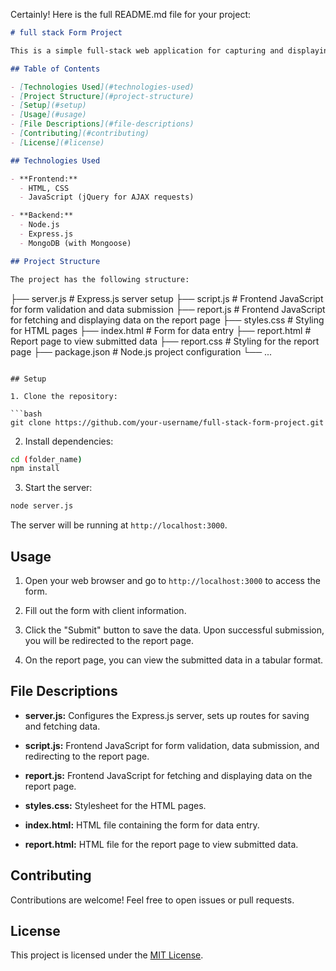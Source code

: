Certainly! Here is the full README.md file for your project:

```markdown
# full stack Form Project

This is a simple full-stack web application for capturing and displaying client information. The project includes a form for data entry and a report page to view the submitted data.

## Table of Contents

- [Technologies Used](#technologies-used)
- [Project Structure](#project-structure)
- [Setup](#setup)
- [Usage](#usage)
- [File Descriptions](#file-descriptions)
- [Contributing](#contributing)
- [License](#license)

## Technologies Used

- **Frontend:**
  - HTML, CSS
  - JavaScript (jQuery for AJAX requests)

- **Backend:**
  - Node.js
  - Express.js
  - MongoDB (with Mongoose)

## Project Structure

The project has the following structure:

```
├── server.js             # Express.js server setup
├── script.js             # Frontend JavaScript for form validation and data submission
├── report.js             # Frontend JavaScript for fetching and displaying data on the report page
├── styles.css            # Styling for HTML pages
├── index.html            # Form for data entry
├── report.html           # Report page to view submitted data
├── report.css            # Styling for the report page
├── package.json          # Node.js project configuration
└── ...

```

## Setup

1. Clone the repository:

```bash
git clone https://github.com/your-username/full-stack-form-project.git
```

2. Install dependencies:

```bash
cd (folder_name)
npm install
```

3. Start the server:

```bash
node server.js
```

The server will be running at `http://localhost:3000`.

## Usage

1. Open your web browser and go to `http://localhost:3000` to access the form.

2. Fill out the form with client information.

3. Click the "Submit" button to save the data. Upon successful submission, you will be redirected to the report page.

4. On the report page, you can view the submitted data in a tabular format.

## File Descriptions

- **server.js:** Configures the Express.js server, sets up routes for saving and fetching data.

- **script.js:** Frontend JavaScript for form validation, data submission, and redirecting to the report page.

- **report.js:** Frontend JavaScript for fetching and displaying data on the report page.

- **styles.css:** Stylesheet for the HTML pages.

- **index.html:** HTML file containing the form for data entry.

- **report.html:** HTML file for the report page to view submitted data.

## Contributing

Contributions are welcome! Feel free to open issues or pull requests.

## License

This project is licensed under the [MIT License](LICENSE).
```
